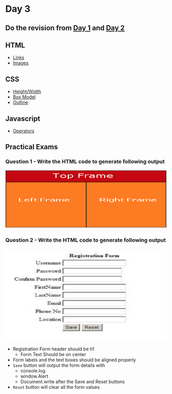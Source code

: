 # Day 3

## Do the revision from [Day 1](./day-1.md) and [Day 2](./day-2.md)

## HTML
- [Links](https://www.w3schools.com/html/html_links.asp)
- [Images](https://www.w3schools.com/html/html_images.asp)

## CSS
- [Height/Width](https://www.w3schools.com/css/css_dimension.asp)
- [Box Model](https://www.w3schools.com/css/css_boxmodel.asp)
- [Outline](https://www.w3schools.com/css/css_outline.asp)

## Javascript
- [Operators](https://www.w3schools.com/js/js_operators.asp)

## Practical Exams 

### Question 1 - Write the HTML code to generate following output
![Question1 Image](./media/day-3/question-1.png "Question1 Image")

### Question 2 - Write the HTML code to generate following output
![Question1 Image](./media/day-3/question-2.png "Question2 Image")
- Registration Form header should be h1
  - Form Text Should be on center
- Form labels and the text boxes should be aligned properly
- `Save` button will output the form details with
  - console.log
  - window.Alert
  - Document.write after the Save and Reset buttons
- `Reset` button will clear all the form values 

